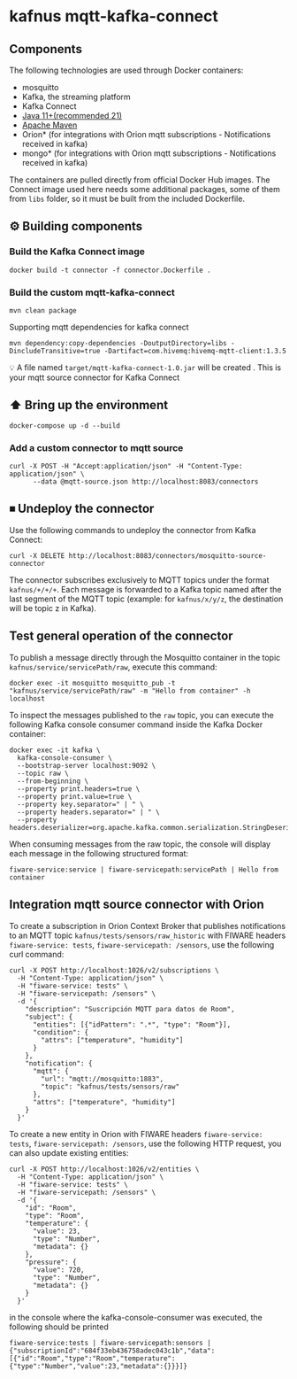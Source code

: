 # kafnus mqtt-kafka-connect

## Components

The following technologies are used through Docker containers:
* mosquitto
* Kafka, the streaming platform
* Kafka Connect
* [Java 11+(recommended 21)](https://openjdk.java.net)
* [Apache Maven](https://maven.apache.org)
* Orion* (for integrations with Orion mqtt subscriptions - Notifications received in kafka)
* mongo* (for integrations with Orion mqtt subscriptions - Notifications received in kafka)

The containers are pulled directly from official Docker Hub images.
The Connect image used here needs some additional packages, some of them from `libs` folder, so it must be built from the 
included Dockerfile.

## ⚙️ Building components

### Build the Kafka Connect image

```
docker build -t connector -f connector.Dockerfile .
```

### Build the custom mqtt-kafka-connect

```
mvn clean package
```

Supporting mqtt dependencies for kafka connect

```
mvn dependency:copy-dependencies -DoutputDirectory=libs -DincludeTransitive=true -Dartifact=com.hivemq:hivemq-mqtt-client:1.3.5
```

💡 A file named `target/mqtt-kafka-connect-1.0.jar` will be created . This is your mqtt source connector for Kafka Connect


## ⬆️ Bring up the environment

```
docker-compose up -d --build
```

### Add a custom connector to mqtt source

```
curl -X POST -H "Accept:application/json" -H "Content-Type: application/json" \
      --data @mqtt-source.json http://localhost:8083/connectors
```

## ⏹ Undeploy the connector

Use the following commands to undeploy the connector from Kafka Connect:

```
curl -X DELETE http://localhost:8083/connectors/mosquitto-source-connector
```

The connector subscribes exclusively to MQTT topics under the format `kafnus/+/+/+`. 
Each message is forwarded to a Kafka topic named after the last segment of the MQTT topic (example: for `kafnus/x/y/z`, the destination will be topic z in Kafka).

## Test general operation of the connector

To publish a message directly through the Mosquitto container in the topic `kafnus/service/servicePath/raw`, execute this command:

```
docker exec -it mosquitto mosquitto_pub -t "kafnus/service/servicePath/raw" -m "Hello from container" -h localhost
```

To inspect the messages published to the `raw` topic, you can execute the following Kafka console consumer command inside the Kafka Docker container:

```
docker exec -it kafka \
  kafka-console-consumer \
  --bootstrap-server localhost:9092 \
  --topic raw \
  --from-beginning \
  --property print.headers=true \
  --property print.value=true \
  --property key.separator=" | " \
  --property headers.separator=" | " \
  --property headers.deserializer=org.apache.kafka.common.serialization.StringDeserializer
```

When consuming messages from the raw topic, the console will display each message in the following structured format:

```
fiware-service:service | fiware-servicepath:servicePath | Hello from container
```

## Integration mqtt source connector with Orion

To create a subscription in Orion Context Broker that publishes notifications to an MQTT topic `kafnus/tests/sensors/raw_historic` with FIWARE headers `fiware-service: tests`, `fiware-servicepath: /sensors`, use the following curl command:

```
curl -X POST http://localhost:1026/v2/subscriptions \
  -H "Content-Type: application/json" \
  -H "fiware-service: tests" \
  -H "fiware-servicepath: /sensors" \
  -d '{
    "description": "Suscripción MQTT para datos de Room",
    "subject": {
      "entities": [{"idPattern": ".*", "type": "Room"}],
      "condition": {
        "attrs": ["temperature", "humidity"]
      }
    },
    "notification": {
      "mqtt": {
        "url": "mqtt://mosquitto:1883",
        "topic": "kafnus/tests/sensors/raw"
      },
      "attrs": ["temperature", "humidity"]
    }
  }'
```
To create a new entity in Orion with FIWARE headers `fiware-service: tests`, `fiware-servicepath: /sensors`, use the following HTTP request, you can also update existing entities:

```
curl -X POST http://localhost:1026/v2/entities \
  -H "Content-Type: application/json" \
  -H "fiware-service: tests" \
  -H "fiware-servicepath: /sensors" \
  -d '{
    "id": "Room",
    "type": "Room",
    "temperature": {
      "value": 23,
      "type": "Number",
      "metadata": {}
    },
    "pressure": {
      "value": 720,
      "type": "Number",
      "metadata": {}
    }
  }'
```

in the console where the kafka-console-consumer was executed, the following should be printed
```
fiware-service:tests | fiware-servicepath:sensors | {"subscriptionId":"684f33eb436758adec043c1b","data":[{"id":"Room","type":"Room","temperature":{"type":"Number","value":23,"metadata":{}}}]}

```

